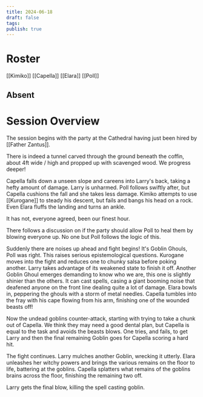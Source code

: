 ```yaml
---
title: 2024-06-18
draft: false
tags: 
publish: true
---
```


# Roster
[[Kimiko]]
[[Capella]]
[[Elara]]
[[Poll]]

## Absent

# Session Overview

The session begins with the party at the Cathedral having just been hired by [[Father Zantus]].

There is indeed a tunnel carved through the ground beneath the coffin, about 4ft wide / high and propped up with scavenged wood.  We progress deeper!

Capella falls down a unseen slope and careens into Larry's back, taking a hefty amount of damage.  Larry is unharmed.  Poll follows swiftly after, but Capella cushions the fall and she takes less damage.  Kimiko attempts to use [[Kurogane]] to steady his descent, but fails and bangs his head on a rock.  Even Elara fluffs the landing and turns an ankle.

It has not, everyone agreed, been our finest hour.

There follows a discussion on if the party should allow Poll to heal them by blowing everyone up.  No one but Poll follows the logic of this.

Suddenly there are noises up ahead and fight begins!  It's Goblin Ghouls, Poll was right.  This raises serious epistemological questions.  Kurogane moves into the fight and reduces one to chunky salsa before poking another.  Larry takes advantage of its weakened state to finish it off.  Another Goblin Ghoul emerges demanding to know who we are, this one is slightly shinier than the others.  It can cast spells, casing a giant booming noise that deafened anyone on the front line dealing quite a lot of damage.   Elara bowls in, peppering the ghouls with a storm of metal needles.  Capella tumbles into the fray with his cape flowing from his arm, finishing one of the wounded beasts off!

Now the undead goblins counter-attack, starting with trying to take a chunk out of Capella.  We think they may need a good dental plan, but Capella is equal to the task and avoids the beasts blows.  One tries, and fails, to get Larry and then the final remaining Goblin goes for Capella scoring a hard hit.

The fight continues.  Larry mulches another Goblin, wrecking it utterly.  Elara unleashes her witchy powers and brings the various remains on the floor to life, battering at the goblins.  Capella splatters what remains of the goblins brains across the floor, finishing the remaining two off.

Larry gets the final blow, killing the spell casting goblin.